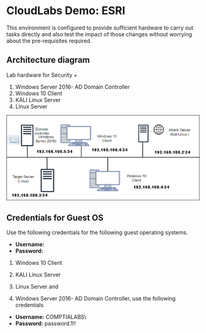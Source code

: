 # CloudLabs Demo: ESRI

This environment is configured to provide sufficient hardware to carry out tasks directly and also test the impact of those changes without worrying about the pre-requisites required.

## Architecture diagram

Lab hardware for Security +

1. Windows Server 2016- AD Domain Controller
1. Windows 10 Client
1. KALI Linux Server
1. Linux Server

![Topology security lab.](images/security-topology-3.png "Security topology")

## Credentials for Guest OS

Use the following credentials for the following guest operating systems.
* **Username:** <inject key="Host VM Admin Username" />
* **Password:** <inject key="Host VM Admin Password" />

1. Windows 10 Client
1. KALI Linux Server
1. Linux Server and

1. Windows Server 2016- AD Domain Controller, use the following credentials
* **Username:** COMPTIALABS\ <inject key="Host VM Admin Username" />
* **Password:** password.1!!


